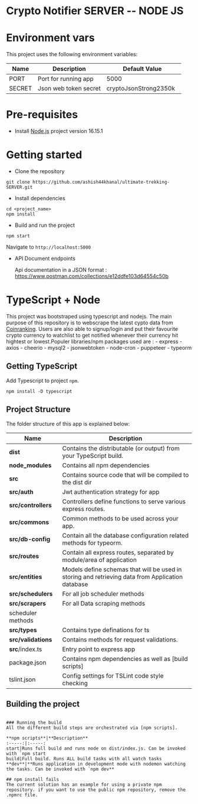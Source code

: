 # Crypto Notifier SERVER -- NODE JS

# Environment vars
This project uses the following environment variables:

| Name                          | Description                         | Default Value                                  |
| ----------------------------- | ------------------------------------| -----------------------------------------------|
|PORT           | Port for running app           | 5000      |
|SECRET           | Json web token secret           | cryptoJsonStrong2350k      |


# Pre-requisites
- Install [Node.js](https://nodejs.org/en/) project version 16.15.1


# Getting started
- Clone the repository
```
git clone https://github.com/ashish44khanal/ultimate-trekking-SERVER.git
```
- Install dependencies
```
cd <project_name>
npm install
```
- Build and run the project
```
npm start
```
  Navigate to `http://localhost:5000`

- API Document endpoints

  Api documentation in a JSON format : https://www.postman.com/collections/e12ddfe103d64554c50b



# TypeScript + Node 
This project was bootstraped using typescript and nodejs. The main purpose of this repository is to webscrape the latest cypto data from <a href='https://coinranking.com/'>Coinranking</a>. Users are also able to signup/login and put their favourite crypto currency to watchlist to get notified whenever their currency hit hightest or lowest.Populer libraries/npm packages used are :
    - express
    - axios
    - cheerio
    - mysql2
    - jsonwebtoken
    - node-cron
    - puppeteer
    - typeorm


## Getting TypeScript
Add Typescript to project `npm`.
```
npm install -D typescript
```

## Project Structure
The folder structure of this app is explained below:

| Name | Description |
| ------------------------ | --------------------------------------------------------------------------------------------- |
| **dist**                 | Contains the distributable (or output) from your TypeScript build.  |
| **node_modules**         | Contains all  npm dependencies                                                            |
| **src**                  | Contains  source code that will be compiled to the dist dir                               |
| **src/auth**        | Jwt authentication strategy for app
| **src/controllers**      | Controllers define functions to serve various express routes. 
| **src/commons**              | Common methods to be used across your app.  
| **src/db-config**      | Contain all the database configuration related methods for typeorm. 
| **src/routes**           | Contain all express routes, separated by module/area of application                       
| **src/entities**           | Models define schemas that will be used in storing and retrieving data from Application database  |
| **src/schedulers**      | For all job scheduler methods |
| **src/scrapers**      | For all Data scraping methods |
scheduler methods |
| **src/types**      | Contains type definations for ts |
| **src/validations**      | Contains methods for request validations. |
| **src**/index.ts         | Entry point to express app                                                               |
| package.json             | Contains npm dependencies as well as [build scripts]   
| tslint.json              | Config settings for TSLint code style checking                                                |

## Building the project
```

### Running the build
All the different build steps are orchestrated via [npm scripts].

**npm scripts**|**Description**
:-----:|:-----:
start|Runs full build and runs node on dist/index.js. Can be invoked with `npm start
build|Full build. Runs ALL build tasks with all watch tasks 
**dev**|**Runs application in development mode with nodemon watching the tasks. Can be invoked with `npm dev**                                       

## npm install fails
The current solution has an example for using a private npm repository. if you want to use the public npm repository, remove the .npmrc file.


